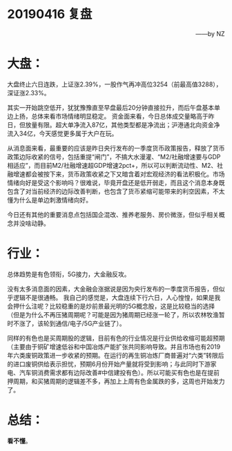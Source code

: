 # 20190416 复盘
<p align="right">——by NZ</p>

# 大盘：
大盘终止六日连跌，上证涨2.39%，一股作气再冲高位3254（前最高值3288），深证涨2.33%。

其实一开始跳空低开，犹犹豫豫直至早盘最后20分钟直接拉升，而后午盘基本单边上扬，总体来看市场情绪明显稳定。
资金面来看，今日总体成交量略高于昨日，但放量有限。超大单净流入87亿，其他类型都是净流出；沪港通北向资金净流入34亿，今天感觉更多属于大户在玩。

从消息面来看，最重要的应该是昨日央行发布的一季度货币政策报告，释放了货币政策边际收紧的信号，包括重提“闸门”，不搞大水漫灌、“M2/社融增速要与GDP相适应”，而目前M2/社融增速超GDP增速2pct+，所以可以判断流动性、M2、社融增速都会被按下来，货币政策收紧之下又暗含着对宏观经济的看法积极化。市场情绪向好是受这个影响吗？很难说，毕竟开盘还是低开弱走，而且这个消息本身既包含了对当前经济的边际改善判断，也包含了货币紧缩可能带来的利空因素，不太懂为什么是单边刺激情绪向好。

今日还有其他的重要消息点包括国企混改、推养老服务、房价微涨，但似乎相关概念并没啥动静。

# 行业：
总体趋势是有色领衔，5G接力，大金融反攻。

没有太多消息面的因素，大金融会涨据说是因为央行发布的一季度货币报告，但似乎逻辑不是很通畅。
我自己的感觉是，大盘连续下行六日，人心惶惶，如果是我会押什么注呢？比较稳重的是炒前景最光明的5G概念股，这是比较稳当的选择（但是为什么不再压猪周期呢？可能是因为猪周期已经涨一轮了，所以农林牧渔暂时不涨了，该轮到通信/电子/5G产业链了）。

同样的有色也是买周期股的逻辑，目前有色的行业情况是行业供给收缩可能超预期（主要由于铜矿增速低谷和中国冶炼产能扩张共同影响导致。并且市场也有2019年六类废铜政策进一步收紧的预期。在运行的再生铜冶炼厂商普遍对“六类”转限后的进口废铜供给表示担忧，预期6月份开始产量就将受到影响；与此同时下游家电、汽车铜消费需求都有边际改善#中信建投有色）。所以可能买有色也是在提前押周期，和买猪周期的逻辑差不多，再加上上周有色金属跌的多，这周也开始发力了。

# 总结：
**看不懂**。
